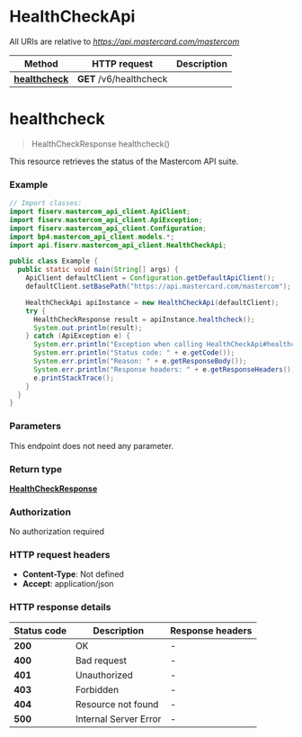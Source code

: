 # HealthCheckApi

All URIs are relative to *https://api.mastercard.com/mastercom*

| Method | HTTP request | Description |
|------------- | ------------- | -------------|
| [**healthcheck**](HealthCheckApi.md#healthcheck) | **GET** /v6/healthcheck |  |


<a id="healthcheck"></a>
# **healthcheck**
> HealthCheckResponse healthcheck()



This resource retrieves the status of the Mastercom API suite.

### Example
```java
// Import classes:
import fiserv.mastercom_api_client.ApiClient;
import fiserv.mastercom_api_client.ApiException;
import fiserv.mastercom_api_client.Configuration;
import bp4.mastercom_api_client.models.*;
import api.fiserv.mastercom_api_client.HealthCheckApi;

public class Example {
  public static void main(String[] args) {
    ApiClient defaultClient = Configuration.getDefaultApiClient();
    defaultClient.setBasePath("https://api.mastercard.com/mastercom");

    HealthCheckApi apiInstance = new HealthCheckApi(defaultClient);
    try {
      HealthCheckResponse result = apiInstance.healthcheck();
      System.out.println(result);
    } catch (ApiException e) {
      System.err.println("Exception when calling HealthCheckApi#healthcheck");
      System.err.println("Status code: " + e.getCode());
      System.err.println("Reason: " + e.getResponseBody());
      System.err.println("Response headers: " + e.getResponseHeaders());
      e.printStackTrace();
    }
  }
}
```

### Parameters
This endpoint does not need any parameter.

### Return type

[**HealthCheckResponse**](HealthCheckResponse.md)

### Authorization

No authorization required

### HTTP request headers

 - **Content-Type**: Not defined
 - **Accept**: application/json

### HTTP response details
| Status code | Description | Response headers |
|-------------|-------------|------------------|
| **200** | OK |  -  |
| **400** | Bad request |  -  |
| **401** | Unauthorized |  -  |
| **403** | Forbidden |  -  |
| **404** | Resource not found |  -  |
| **500** | Internal Server Error |  -  |

